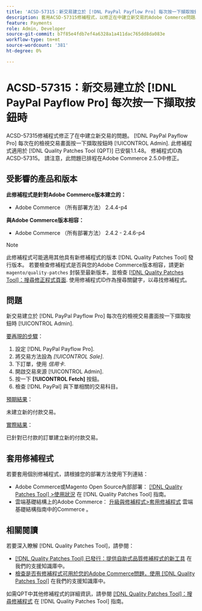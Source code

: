 ```yaml
---
title: 'ACSD-57315：新交易建立於 [!DNL PayPal Payflow Pro] 每次按一下擷取按鈕時'
description: 套用ACSD-57315修補程式，以修正在中建立新交易的Adobe Commerce問題。 [!DNL PayPal Payflow Pro] 每次在的檢視交易畫面按一下擷取按鈕時 [!UICONTROL Admin].
feature: Payments
role: Admin, Developer
source-git-commit: b7f85e4fdb7ef4a6328a1a411dac765dd8da083e
workflow-type: tm+mt
source-wordcount: '381'
ht-degree: 0%

---
```


# ACSD-57315：新交易建立於 [!DNL PayPal Payflow Pro] 每次按一下擷取按鈕時

ACSD-57315修補程式修正了在中建立新交易的問題。 [!DNL PayPal Payflow Pro] 每次在的檢視交易畫面按一下擷取按鈕時 [!UICONTROL Admin]. 此修補程式適用於 [!DNL Quality Patches Tool (QPT)] 已安裝1.1.48。 修補程式ID為ACSD-57315。 請注意，此問題已排程在Adobe Commerce 2.5.0中修正。

## 受影響的產品和版本

**此修補程式是針對Adobe Commerce版本建立的：**

* Adobe Commerce （所有部署方法） 2.4.4-p4

**與Adobe Commerce版本相容：**

* Adobe Commerce （所有部署方法） 2.4.2 - 2.4.6-p4

>[!NOTE]
>
>此修補程式可能適用其他具有新修補程式的版本 [!DNL Quality Patches Tool] 發行版本。 若要檢查修補程式是否與您的Adobe Commerce版本相容，請更新 `magento/quality-patches` 封裝至最新版本，並檢查 [[!DNL Quality Patches Tool]：搜尋修正程式頁面](https://experienceleague.adobe.com/tools/commerce-quality-patches/index.html). 使用修補程式ID作為搜尋關鍵字，以尋找修補程式。

## 問題

新交易建立於 [!DNL PayPal Payflow Pro] 每次在的檢視交易畫面按一下擷取按鈕時 [!UICONTROL Admin].

<u>要再現的步驟</u>：

1. 設定 [!DNL PayPal Payflow Pro].
1. 將交易方法設為 *[!UICONTROL Sale]*.
1. 下訂單，使用 *信用卡*.
1. 開啟交易來源 [!UICONTROL Admin].
1. 按一下 **[!UICONTROL Fetch]** 按鈕。
1. 檢查 [!DNL PayPal] 與下單相關的交易科目。

<u>預期結果</u>：

未建立新的付款交易。

<u>實際結果</u>：

已針對已付款的訂單建立新的付款交易。

## 套用修補程式

若要套用個別修補程式，請根據您的部署方法使用下列連結：

* Adobe Commerce或Magento Open Source內部部署： [[!DNL Quality Patches Tool] >使用狀況](https://experienceleague.adobe.com/docs/commerce-operations/tools/quality-patches-tool/usage.html) 在 [!DNL Quality Patches Tool] 指南。
* 雲端基礎結構上的Adobe Commerce： [升級與修補程式>套用修補程式](https://experienceleague.adobe.com/docs/commerce-cloud-service/user-guide/develop/upgrade/apply-patches.html) 雲端基礎結構指南中的Commerce 。

## 相關閱讀

若要深入瞭解 [!DNL Quality Patches Tool]，請參閱：

* [[!DNL Quality Patches Tool] 已發行：提供自助式品質修補程式的新工具](/help/announcements/adobe-commerce-announcements/magento-quality-patches-released-new-tool-to-self-serve-quality-patches.md) 在我們的支援知識庫中。
* [檢查是否有修補程式可用於您的Adobe Commerce問題，使用 [!DNL Quality Patches Tool]](/help/support-tools/patches-available-in-qpt-tool/check-patch-for-magento-issue-with-magento-quality-patches.md) 在我們的支援知識庫中。

如需QPT中其他修補程式的詳細資訊，請參閱 [[!DNL Quality Patches Tool]：搜尋修補程式](https://experienceleague.adobe.com/tools/commerce-quality-patches/index.html) 在 [!DNL Quality Patches Tool] 指南。
